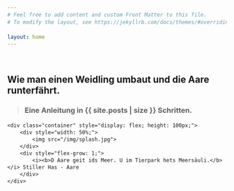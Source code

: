 ```yaml
---
# Feel free to add content and custom Front Matter to this file.
# To modify the layout, see https://jekyllrb.com/docs/themes/#overriding-theme-defaults

layout: home
---
```


&nbsp;
&nbsp;
&nbsp;
&nbsp;
&nbsp;

## Wie man einen Weidling umbaut und die Aare runterfährt. 

> ### Eine Anleitung in {{ site.posts | size }} Schritten.

    <div class="container" style="display: flex; height: 100px;">
        <div style="width: 50%;">
            <img src="/img/splash.jpg">
        </div>
        <div style="flex-grow: 1;">
            <i><b>D Aare geit ids Meer. U im Tierpark hets Meersäuli.</b></i> Stiller Has - Aare
        </div>
    </div>

<!--
  <div><img src="/img/splash.jpg"></div>


<div>
<br/>
 <i><b>D Aare geit ids Meer. U im Tierpark hets Meersäuli.</b></i> Stiller Has - Aare
</div>
-->






